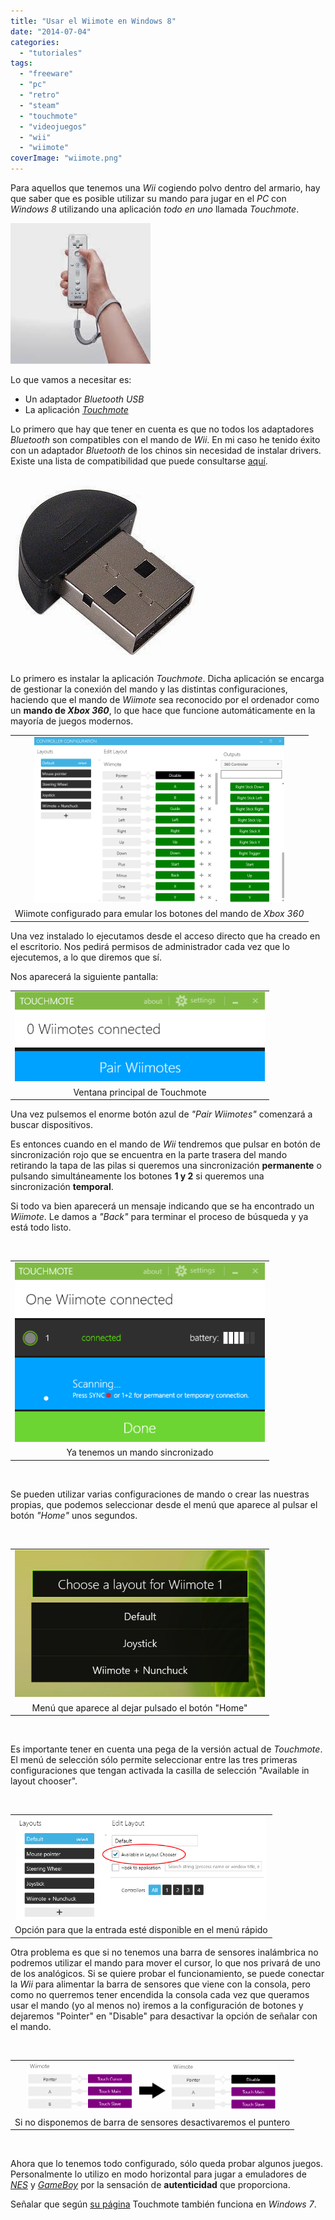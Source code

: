 ```yaml
---
title: "Usar el Wiimote en Windows 8"
date: "2014-07-04"
categories: 
  - "tutoriales"
tags: 
  - "freeware"
  - "pc"
  - "retro"
  - "steam"
  - "touchmote"
  - "videojuegos"
  - "wii"
  - "wiimote"
coverImage: "wiimote.png"
---
```


Para aquellos que tenemos una _Wii_ cogiendo polvo dentro del armario, hay que saber que es posible utilizar su mando para jugar en el _PC_ con _Windows 8_ utilizando una aplicación _todo en uno_ llamada _Touchmote_.

[![](images/wiimote.jpg)](http://pixelotes.com/wp-content/uploads/2014/07/wiimote.jpg)

Lo que vamos a necesitar es:

- Un adaptador _Bluetooth USB_
- La aplicación _[Touchmote](http://www.touchmote.net/)_

Lo primero que hay que tener en cuenta es que no todos los adaptadores _Bluetooth_ son compatibles con el mando de _Wii_. En mi caso he tenido éxito con un adaptador _Bluetooth_ de los chinos sin necesidad de instalar drivers. Existe una lista de compatibilidad que puede consultarse [aquí](http://wiibrew.org/wiki/List_of_Working_Bluetooth_Devices).

[![](images/btdongle.jpg)](http://pixelotes.com/wp-content/uploads/2014/07/btdongle.jpg)

Lo primero es instalar la aplicación _Touchmote_. Dicha aplicación se encarga de gestionar la conexión del mando y las distintas configuraciones, haciendo que el mando de _Wiimote_ sea reconocido por el ordenador como un **mando de _Xbox 360_**, lo que hace que funcione automáticamente en la mayoría de juegos modernos.

<table class="tr-caption-container" style="margin-left: auto; margin-right: auto; text-align: center;" cellspacing="0" cellpadding="0" align="center"><tbody><tr><td style="text-align: center;"><a style="margin-left: auto; margin-right: auto;" href="http://pixelotes.com/wp-content/uploads/2014/07/wiieditor.png"><img src="images/wiieditor.png" width="400" height="266" border="0"></a></td></tr><tr><td class="tr-caption" style="text-align: center;">Wiimote configurado para emular los botones del mando de <i>Xbox 360</i></td></tr></tbody></table>

Una vez instalado lo ejecutamos desde el acceso directo que ha creado en el escritorio. Nos pedirá permisos de administrador cada vez que lo ejecutemos, a lo que diremos que sí.

Nos aparecerá la siguiente pantalla:

<table class="tr-caption-container" style="margin-left: auto; margin-right: auto; text-align: center;" cellspacing="0" cellpadding="0" align="center"><tbody><tr><td style="text-align: center;"><a style="margin-left: auto; margin-right: auto;" href="http://pixelotes.com/wp-content/uploads/2014/07/wiimain.png"><img src="images/wiimain.png" width="400" height="143" border="0"></a></td></tr><tr><td class="tr-caption" style="text-align: center;">Ventana principal de Touchmote</td></tr></tbody></table>

Una vez pulsemos el enorme botón azul de _"Pair Wiimotes"_ comenzará a buscar dispositivos.

Es entonces cuando en el mando de _Wii_ tendremos que pulsar en botón de sincronización rojo que se encuentra en la parte trasera del mando retirando la tapa de las pilas si queremos una sincronización **permanente** o pulsando simultáneamente los botones **1 y 2** si queremos una sincronización **temporal**.

Si todo va bien aparecerá un mensaje indicando que se ha encontrado un _Wiimote_. Le damos a _"Back"_ para terminar el proceso de búsqueda y ya está todo listo.

 

<table class="tr-caption-container" style="margin-left: auto; margin-right: auto; text-align: center;" cellspacing="0" cellpadding="0" align="center"><tbody><tr><td style="text-align: center;"><a style="margin-left: auto; margin-right: auto;" href="http://pixelotes.com/wp-content/uploads/2014/07/wiipaired.png"><img src="images/wiipaired.png" width="400" height="287" border="0"></a></td></tr><tr><td class="tr-caption" style="text-align: center;">Ya tenemos un mando sincronizado</td></tr></tbody></table>

 

Se pueden utilizar varias configuraciones de mando o crear las nuestras propias, que podemos seleccionar desde el menú que aparece al pulsar el botón _"Home"_ unos segundos.

 

<table class="tr-caption-container" style="margin-left: auto; margin-right: auto; text-align: center;" cellspacing="0" cellpadding="0" align="center"><tbody><tr><td style="text-align: center;"><a style="margin-left: auto; margin-right: auto;" href="http://pixelotes.com/wp-content/uploads/2014/07/wiimenu.png"><img src="images/wiimenu.png" width="400" height="235" border="0"></a></td></tr><tr><td class="tr-caption" style="text-align: center;">Menú que aparece al dejar pulsado el botón "Home"</td></tr></tbody></table>

 

Es importante tener en cuenta una pega de la versión actual de _Touchmote_. El menú de selección sólo permite seleccionar entre las tres primeras configuraciones que tengan activada la casilla de selección "Available in layout chooser".

 

<table class="tr-caption-container" style="margin-left: auto; margin-right: auto; text-align: center;" cellspacing="0" cellpadding="0" align="center"><tbody><tr><td style="text-align: center;"><a style="margin-left: auto; margin-right: auto;" href="http://pixelotes.com/wp-content/uploads/2014/07/layoutchooser.png"><img src="images/layoutchooser.png" width="400" height="165" border="0"></a></td></tr><tr><td class="tr-caption" style="text-align: center;">Opción para que la entrada esté disponible en el menú rápido</td></tr></tbody></table>

Otra problema es que si no tenemos una barra de sensores inalámbrica no podremos utilizar el mando para mover el cursor, lo que nos privará de uno de los analógicos. Si se quiere probar el funcionamiento, se puede conectar la _Wii_ para alimentar la barra de sensores que viene con la consola, pero como no querremos tener encendida la consola cada vez que queramos usar el mando (yo al menos no) iremos a la configuración de botones y dejaremos "Pointer" en "Disable" para desactivar la opción de señalar con el mando.

 

<table class="tr-caption-container" style="margin-left: auto; margin-right: auto; text-align: center;" cellspacing="0" cellpadding="0" align="center"><tbody><tr><td style="text-align: center;"><a style="margin-left: auto; margin-right: auto;" href="http://pixelotes.com/wp-content/uploads/2014/07/pointerdisable.png"><img src="images/pointerdisable.png" width="400" height="80" border="0"></a></td></tr><tr><td class="tr-caption" style="text-align: center;">Si no disponemos de barra de sensores desactivaremos el puntero</td></tr></tbody></table>

 

Ahora que lo tenemos todo configurado, sólo queda probar algunos juegos. Personalmente lo utilizo en modo horizontal para jugar a emuladores de _[NES](http://sourceforge.net/projects/nester-emu/)_ y _[GameBoy](http://vba-m.com/)_ por la sensación de **autenticidad** que proporciona.

Señalar que según [su página](http://www.touchmote.net/) Touchmote también funciona en _Windows 7_.
